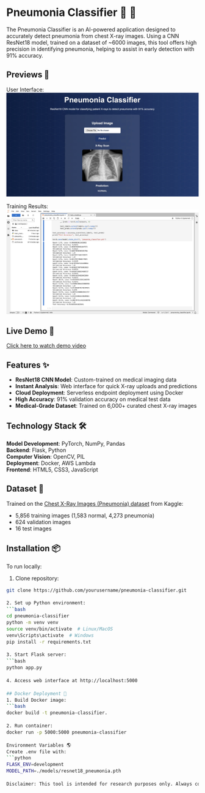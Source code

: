 # Pneumonia Classifier 🔬 🏥
The Pneumonia Classifier is an AI-powered application designed to accurately detect pneumonia from chest X-ray images. Using a CNN ResNet18 model, trained on a dataset of ~6000 images, this tool offers high precision in identifying pneumonia, helping to assist in early detection with 91% accuracy.


## Previews 👀 
User Interface:
[![UI Screenshot](images/UI_Image_2.png)]() 

Training Results:
[![Accuracy Metrics](images/training_results.png)]()  

## Live Demo 🚀  
[Click here to watch demo video](ADD_VIDEO_URL_HERE)  

## Features ✨  
- **ResNet18 CNN Model**: Custom-trained on medical imaging data  
- **Instant Analysis**: Web interface for quick X-ray uploads and predictions  
- **Cloud Deployment**: Serverless endpoint deployment using Docker  
- **High Accuracy**: 91% validation accuracy on medical test data  
- **Medical-Grade Dataset**: Trained on 6,000+ curated chest X-ray images  

## Technology Stack 🛠️  
**Model Development**: PyTorch, NumPy, Pandas  
**Backend**: Flask, Python  
**Computer Vision**: OpenCV, PIL  
**Deployment**: Docker, AWS Lambda  
**Frontend**: HTML5, CSS3, JavaScript  

## Dataset 🔢  
Trained on the [Chest X-Ray Images (Pneumonia) dataset](https://www.kaggle.com/datasets/paultimothymooney/chest-xray-pneumonia) from Kaggle:
- 5,856 training images (1,583 normal, 4,273 pneumonia)
- 624 validation images
- 16 test images

## Installation 📦  
To run locally:  

1. Clone repository:  
```bash
git clone https://github.com/yourusername/pneumonia-classifier.git

2. Set up Python environment:
```bash
cd pneumonia-classifier
python -m venv venv
source venv/bin/activate  # Linux/MacOS
venv\Scripts\activate  # Windows
pip install -r requirements.txt

3. Start Flask server:
```bash
python app.py

4. Access web interface at http://localhost:5000

## Docker Deployment 🐳
1. Build Docker image:
```bash
docker build -t pneumonia-classifier.

2. Run container:
docker run -p 5000:5000 pneumonia-classifier

Environment Variables 🌎
Create .env file with:
```python
FLASK_ENV=development
MODEL_PATH=./models/resnet18_pneumonia.pth

Disclaimer: This tool is intended for research purposes only. Always consult a medical professional for diagnostic decisions.*
 

